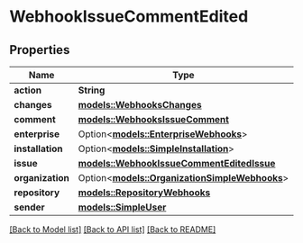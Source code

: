 # WebhookIssueCommentEdited

## Properties

Name | Type | Description | Notes
------------ | ------------- | ------------- | -------------
**action** | **String** |  | 
**changes** | [**models::WebhooksChanges**](webhooks_changes.md) |  | 
**comment** | [**models::WebhooksIssueComment**](webhooks_issue_comment.md) |  | 
**enterprise** | Option<[**models::EnterpriseWebhooks**](enterprise-webhooks.md)> |  | [optional]
**installation** | Option<[**models::SimpleInstallation**](simple-installation.md)> |  | [optional]
**issue** | [**models::WebhookIssueCommentEditedIssue**](webhook_issue_comment_edited_issue.md) |  | 
**organization** | Option<[**models::OrganizationSimpleWebhooks**](organization-simple-webhooks.md)> |  | [optional]
**repository** | [**models::RepositoryWebhooks**](repository-webhooks.md) |  | 
**sender** | [**models::SimpleUser**](simple-user.md) |  | 

[[Back to Model list]](../README.md#documentation-for-models) [[Back to API list]](../README.md#documentation-for-api-endpoints) [[Back to README]](../README.md)


